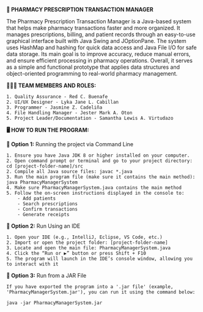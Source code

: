 **💊 PHARMACY PRESCRIPTION TRANSACTION MANAGER**

The Pharmacy Prescription Transaction Manager is a Java-based system that helps make pharmacy transactions faster and more organized. It manages prescriptions, billing, and patient records through an easy-to-use graphical interface built with Java Swing and JOptionPane. The system uses HashMap and hashing for quick data access and Java File I/O for safe data storage. Its main goal is to improve accuracy, reduce manual errors, and ensure efficient processing in pharmacy operations. Overall, it serves as a simple and functional prototype that applies data structures and object-oriented programming to real-world pharmacy management.

**👨🏻‍💻 TEAM MEMBERS AND ROLES:**

	1. Quality Assurance - Red C. Buenafe
	2. UI/UX Designer - Lyka Jane L. Cabillan
	3. Programmer - Jasmine Z. Cadeliña
	4. File Handling Manager - Jester Mark A. Oton
	5. Project Leader/Documentation - Samantha Lewis A. Virtudazo 

**🖥️ HOW TO RUN THE PROGRAM:**

**📌 Option 1:** Running the project via Command Line

	1. Ensure you have Java JDK 8 or higher installed on your computer.
	2. Open command prompt or terminal and go to your project directory: cd [project-folder-name]/src
	2. Compile all Java source files: javac *.java
	3. Run the main program file (make sure it contains the main method): java PharmacyManagerSystem
	4. Make sure PharmacyManagerSystem.java contains the main method
	5. Follow the on-screen instructions displayed in the console to:
		- Add patients
		- Search prescriptions
		- Confirm transactions
		- Generate receipts
		
**📌 Option 2:** Run Using an IDE

	1. Open your IDE (e.g., IntelliJ, Eclipse, VS Code, etc.)
	2. Import or open the project folder: [project-folder-name]
	3. Locate and open the main file: PharmacyManagerSystem.java
	4. Click the “Run or ▶️” button or press Shift + F10
	5. The program will launch in the IDE’s console window, allowing you to interact with it
	
**📌 Option 3:** Run from a JAR File

	If you have exported the program into a '.jar file' (example, 'PharmacyManagerSystem.jar'), you can run it using the command below:

	java -jar PharmacyManagerSystem.jar
